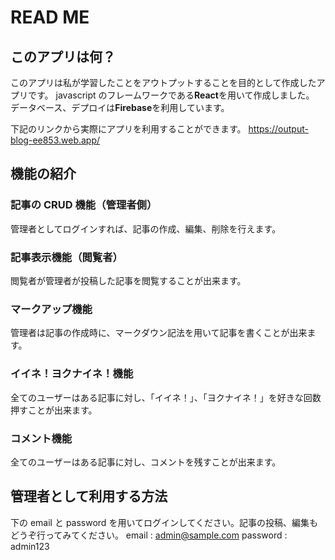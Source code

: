 # READ ME

## このアプリは何？

このアプリは私が学習したことをアウトプットすることを目的として作成したアプリです。
javascript のフレームワークである**React**を用いて作成しました。
データベース、デプロイは**Firebase**を利用しています。

下記のリンクから実際にアプリを利用することができます。
https://output-blog-ee853.web.app/

## 機能の紹介

### 記事の CRUD 機能（管理者側）

管理者としてログインすれば、記事の作成、編集、削除を行えます。

### 記事表示機能（閲覧者）

閲覧者が管理者が投稿した記事を閲覧することが出来ます。

### マークアップ機能

管理者は記事の作成時に、マークダウン記法を用いて記事を書くことが出来ます。

### イイネ！ヨクナイネ！機能

全てのユーザーはある記事に対し、「イイネ！」、「ヨクナイネ！」を好きな回数押すことが出来ます。

### コメント機能

全てのユーザーはある記事に対し、コメントを残すことが出来ます。

## 管理者として利用する方法

下の email と password を用いてログインしてください。記事の投稿、編集もどうぞ行ってみてください。
email : admin@sample.com
password : admin123
